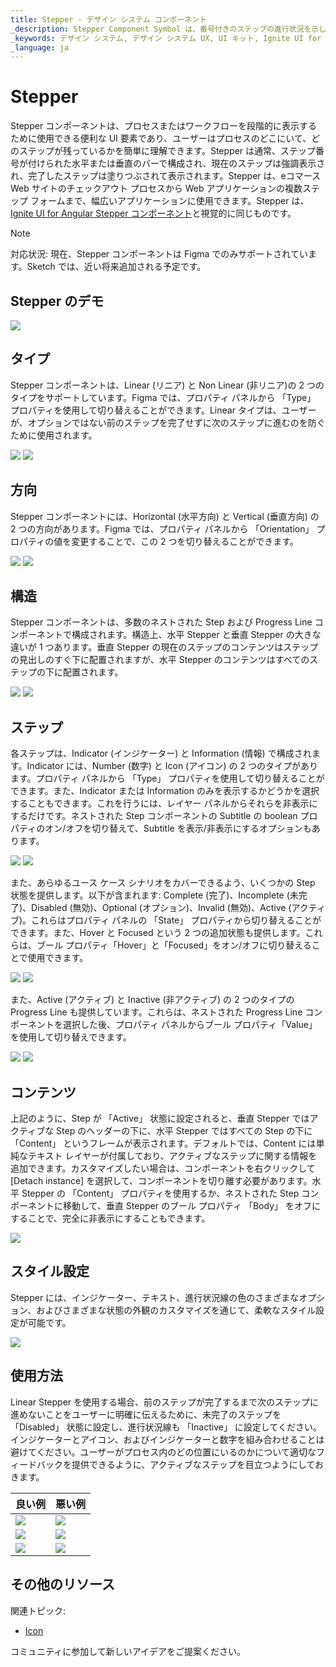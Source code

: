 ```yaml
---
title: Stepper - デザイン システム コンポーネント
_description: Stepper Component Symbol は、番号付きのステップの進行状況を示します。
_keywords: デザイン システム, デザイン システム UX, UI キット, Ignite UI for Angular, Angular, Angular デザイン システム, Angular 用のデザイン キット, Figma, Figma to Angular, Figma からコードをエクスポート, Figma HTML, Figma to HTML, Figma UI キット
_language: ja
---
```


# Stepper 

Stepper コンポーネントは、プロセスまたはワークフローを段階的に表示するために使用できる便利な UI 要素であり、ユーザーはプロセスのどこにいて、どのステップが残っているかを簡単に理解できます。Stepper は通常、ステップ番号が付けられた水平または垂直のバーで構成され、現在のステップは強調表示され、完了したステップは塗りつぶされて表示されます。Stepper は、eコマース Web サイトのチェックアウト プロセスから Web アプリケーションの複数ステップ フォームまで、幅広いアプリケーションに使用できます。Stepper は、[Ignite UI for Angular Stepper コンポーネント](https://jp.infragistics.com/products/ignite-ui-angular/angular/components/stepper.html)と視覚的に同じものです。

> [!NOTE]
> 対応状況: 現在、Stepper コンポーネントは Figma でのみサポートされています。Sketch では、近い将来追加される予定です。

## Stepper のデモ

<img class="responsive-img" src="../images/stepper_demo.png" srcset="../images/stepper_demo@2x.png 2x" />

## タイプ

Stepper コンポーネントは、Linear (リニア) と Non Linear (非リニア)の 2 つのタイプをサポートしています。Figma では、プロパティ パネルから 「Type」 プロパティを使用して切り替えることができます。Linear タイプは、ユーザーが、オプションではない前のステップを完了せずに次のステップに進むのを防ぐために使用されます。

<img class="responsive-img" src="../images/stepper_demo.png" srcset="../images/stepper_demo@2x.png 2x" />
<img class="responsive-img" src="../images/stepper_non-linear.png" srcset="../images/stepper_non-linear@2x.png 2x" />

## 方向

Stepper コンポーネントには、Horizontal (水平方向) と Vertical (垂直方向) の 2 つの方向があります。Figma では、プロパティ パネルから 「Orientation」 プロパティの値を変更することで、この 2 つを切り替えることができます。

<img class="responsive-img" src="../images/stepper_demo.png" srcset="../images/stepper_demo@2x.png 2x" />
<img class="responsive-img" src="../images/stepper_horizontal.png" srcset="../images/stepper_horizontal@2x.png 2x" />

## 構造 

Stepper コンポーネントは、多数のネストされた Step および Progress Line コンポーネントで構成されます。構造上、水平 Stepper と垂直 Stepper の大きな違いが 1 つあります。垂直 Stepper の現在のステップのコンテンツはステップの見出しのすぐ下に配置されますが、水平 Stepper のコンテンツはすべてのステップの下に配置されます。

<img class="responsive-img" src="../images/stepper_horizontal.png" srcset="../images/stepper_horizontal@2x.png 2x" />
<img class="responsive-img" src="../images/stepper_horizontal_content-off.png" srcset="../images/stepper_horizontal_content-off@2x.png 2x" />

## ステップ

各ステップは、Indicator (インジケーター) と Information (情報) で構成されます。Indicator には、Number (数字) と Icon (アイコン) の 2 つのタイプがあります。プロパティ パネルから 「Type」 プロパティを使用して切り替えることができます。また、Indicator または Information のみを表示するかどうかを選択することもできます。これを行うには、レイヤー パネルからそれらを非表示にするだけです。ネストされた Step コンポーネントの Subtitle の boolean プロパティのオン/オフを切り替えて、Subtitle を表示/非表示にするオプションもあります。

<img class="responsive-img" src="../images/step_number.png" srcset="../images/step_number@2x.png 2x" />
<img class="responsive-img" src="../images/step_icon.png" srcset="../images/step_icon@2x.png 2x" />

また、あらゆるユース ケース シナリオをカバーできるよう、いくつかの Step 状態を提供します。以下が含まれます: Complete (完了)、Incomplete (未完了)、Disabled (無効)、Optional (オプション)、Invalid (無効)、Active (アクティブ)。これらはプロパティ パネルの 「State」 プロパティから切り替えることができます。また、Hover と Focused という 2 つの追加状態も提供します。これらは、ブール プロパティ「Hover」と「Focused」をオン/オフに切り替えることで使用できます。 

<img class="responsive-img" src="../images/step_state.png" srcset="../images/step_state@2x.png 2x" />
<img class="responsive-img" src="../images/step_state2.png" srcset="../images/step_state2@2x.png 2x" />

また、Active (アクティブ) と Inactive (非アクティブ) の 2 つのタイプの Progress Line も提供しています。これらは、ネストされた Progress Line コンポーネントを選択した後、プロパティ パネルからブール プロパティ「Value」を使用して切り替えできます。

<img class="responsive-img" src="../images/stepper_progress-line_active.png" srcset="../images/stepper_progress-line_active@2x.png 2x" />
<img class="responsive-img" src="../images/stepper_progress-line_inactive.png" srcset="../images/stepper_progress-line_inactive@2x.png 2x" />

## コンテンツ

上記のように、Step が 「Active」 状態に設定されると、垂直 Stepper ではアクティブな Step のヘッダーの下に、水平 Stepper ではすべての Step の下に 「Content」 というフレームが表示されます。デフォルトでは、Content には単純なテキスト レイヤーが付属しており、アクティブなステップに関する情報を追加できます。カスタマイズしたい場合は、コンポーネントを右クリックして [Detach instance] を選択して、コンポーネントを切り離す必要があります。水平 Stepper の 「Content」 プロパティを使用するか、ネストされた Step コンポーネントに移動して、垂直 Stepper のブール プロパティ 「Body」 をオフにすることで、完全に非表示にすることもできます。

<img class="responsive-img" src="../images/stepper_non-linear.png" srcset="../images/stepper_non-linear@2x.png 2x" />

## スタイル設定 

Stepper には、インジケーター、テキスト、進行状況線の色のさまざまなオプション、およびさまざまな状態の外観のカスタマイズを通じて、柔軟なスタイル設定が可能です。

<img class="responsive-img" src="../images/stepper_styling.png" srcset="../images/stepper_styling@2x.png 2x" />

## 使用方法 

Linear Stepper を使用する場合、前のステップが完了するまで次のステップに進めないことをユーザーに明確に伝えるために、未完了のステップを 「Disabled」 状態に設定し、進行状況線も 「Inactive」 に設定してください。インジケーターとアイコン、およびインジケーターと数字を組み合わせることは避けてください。ユーザーがプロセス内のどの位置にいるのかについて適切なフィードバックを提供できるように、アクティブなステップを目立つようにしておきます。 

| 良い例                                                                                 | 悪い例                                                                                  |
| ---------------------------------------------------------------------------------- | -------------------------------------------------------------------------------------- |
| <img class="responsive-img" src="../images/stepper_do1.png" srcset="../images/stepper_do1@2x.png 2x" /> | <img class="responsive-img" src="../images/stepper_dont1.png" srcset="../images/stepper_dont1@2x.png 2x" /> |
| <img class="responsive-img" src="../images/stepper_do2.png" srcset="../images/stepper_do2@2x.png 2x" /> | <img class="responsive-img" src="../images/stepper_dont2.png" srcset="../images/stepper_dont2@2x.png 2x" /> |
| <img class="responsive-img" src="../images/stepper_do3.png" srcset="../images/stepper_do3@2x.png 2x" /> | <img class="responsive-img" src="../images/stepper_dont3.png" srcset="../images/stepper_dont3@2x.png 2x" /> |

## その他のリソース

関連トピック:

- [Icon](../components/icon.md)
  <div class="divider--half"></div>

コミュニティに参加して新しいアイデアをご提案ください。

